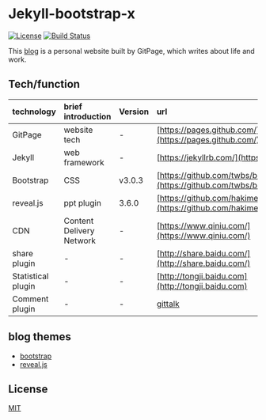 
Jekyll-bootstrap-x
============================

[![License](https://img.shields.io/hexpm/l/plug.svg)](https://github.com/xiexianbin/jekyll-bootstrap-x/blob/master/LICENSE)
[![Build Status](https://travis-ci.org/xiexianbin/jekyll-bootstrap-x.svg?branch=master)](https://travis-ci.org/xiexianbin/jekyll-bootstrap-x)


This [blog](https://xiexianbin.cn) is a personal website built by GitPage, which writes about life and work.


## Tech/function

| technology | brief introduction | Version | url |
| - | :- | :- | :- | 
| GitPage | website tech | - | [https://pages.github.com/](https://pages.github.com/) |
| Jekyll | web framework | - | [https://jekyllrb.com/](https://jekyllrb.com/) |
| Bootstrap | CSS | v3.0.3 | [https://github.com/twbs/bootstrap/tree/master](https://github.com/twbs/bootstrap/tree/master) |
| reveal.js | ppt plugin | 3.6.0 | [https://github.com/hakimel/reveal.js](https://github.com/hakimel/reveal.js) |
| CDN | Content Delivery Network | - | [https://www.qiniu.com/](https://www.qiniu.com/) |
| share plugin | - | - | [http://share.baidu.com/](http://share.baidu.com/) |
| Statistical plugin | - | - | [http://tongji.baidu.com](http://tongji.baidu.com) |
| Comment plugin | - | - | [gittalk](gittalk) |


## blog themes

- [bootstrap](https://getbootstrap.com/)
- [reveal.js](https://revealjs.com/#/)


## License

[MIT](https://github.com/xiexianbin/jekyll-bootstrap-x/blob/master/LICENSE)
